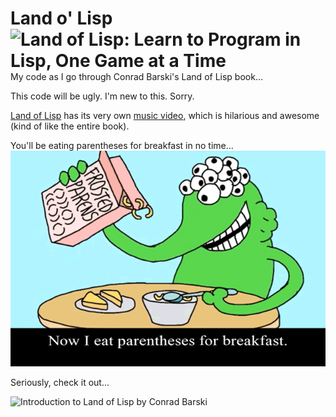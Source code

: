 # Land o' Lisp <a href="https://nostarch.com/lisp.htm"><img src="https://i.imgur.com/JwEBwGxt.png" title="Land of Lisp: Learn to Program in Lisp, One Game at a Time" align="right"/></a>
My code as I go through Conrad Barski's Land of Lisp book… 

This code will be ugly. I'm new to this. Sorry.

[Land of Lisp](https://nostarch.com/lisp.htm) has its very own [music video](https://www.youtube.com/watch?v=HM1Zb3xmvMc), which is hilarious and awesome (kind of like the entire book).

You'll be eating parentheses for breakfast in no time...
![Land of Lisp the Music Video](https://raw.githubusercontent.com/batpigandme/land_o_lisp/master/img/land_of_lisp_parentheses_for_breakfast.gif)

Seriously, check it out...

![Introduction to Land of Lisp by Conrad Barski](https://i.imgur.com/DM7ZooE.png)
